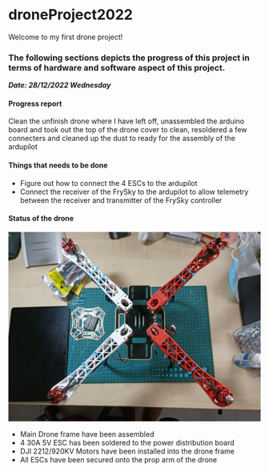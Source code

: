 # droneProject2022
Welcome to my first drone project!

### The following sections depicts the progress of this project in terms of hardware and software aspect of this project. 

<em><strong>Date: 28/12/2022 Wednesday </strong></em>

#### Progress report

Clean the unfinish drone where I have left off, unassembled the arduino board and took out the top of the drone cover to clean, resoldered a few connecters and cleaned up the dust to ready for the assembly of the ardupilot 

#### Things that needs to be done

- Figure out how to connect the 4 ESCs to the ardupilot
- Connect the receiver of the FrySky to the ardupilot to allow telemetry between the receiver and transmitter of the FrySky controller

#### Status of the drone 

![Drone, Drone progress](/progress_pics/photo_2022-12-28_15-56-33.jpg)

- Main Drone frame have been assembled
- 4 30A 5V ESC has been soldered to the power distribution board
- DJI 2212/920KV Motors have been installed into the drone frame 
- All ESCs have been secured onto the prop arm of the drone
